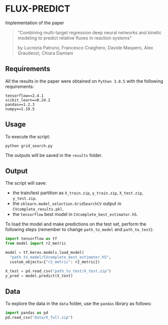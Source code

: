 # FLUX-PREDICT

Implementation of the paper

> "Combining multi-target regression deep neural networks and kinetic modeling to predict relative fluxes in reaction systems"
> 
> by Lucrezia Patruno, Francesco Craighero, Davide Maspero, Alex Graudenzi, Chiara Damiani

## Requirements

All the results in the paper were obtained on `Python 3.8.5` with the following requirements:

```
tensorflow==2.4.1
scikit_learn==0.24.2
pandas==1.2.3
numpy==1.19.5
```

## Usage

To execute the script:

```
python grid_search.py
```

The outputs will be saved in the `results` folder.

## Output

The script will save:
- the train/test partition as `X_train.zip`, `y_train.zip`, `X_test.zip`, `y_test.zip`.
- the `sklearn.model_selection.GridSearchCV` output in `CVcomplete_results.pkl`.
- the `tensorflow` best model in `CVcomplete_best_estimator.h5`.

To load the model and make predictions on the test set, perform the following steps (remember to change `path_to_model` and `path_to_test`):

```python
import tensorflow as tf
from model import r2_metric

model = tf.keras.models.load_model(
  "path_to_model/CVcomplete_best_estimator.h5", 
  custom_objects={"r2_metric": r2_metric})

X_test = pd.read_csv("path_to_test/X_test.zip")
y_pred = model.predict(X_test)
```

## Data

To explore the data in the `data` folder, use the `pandas` library as follows:

```python
import pandas as pd
pd.read_csv("data/X_full.zip")
```

